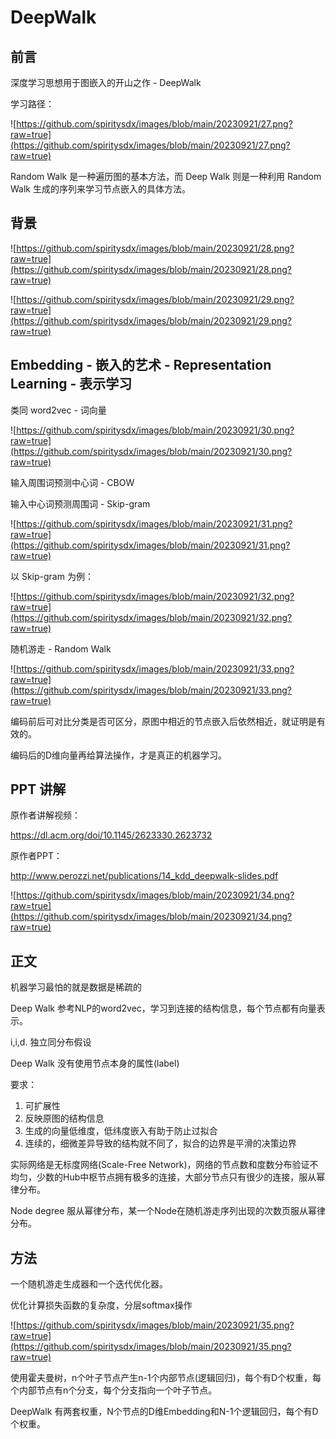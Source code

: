 # DeepWalk


## 前言

深度学习思想用于图嵌入的开山之作 - DeepWalk

学习路径：

![https://github.com/spiritysdx/images/blob/main/20230921/27.png?raw=true](https://github.com/spiritysdx/images/blob/main/20230921/27.png?raw=true)

Random Walk 是一种遍历图的基本方法，而 Deep Walk 则是一种利用 Random Walk 生成的序列来学习节点嵌入的具体方法。

## 背景

![https://github.com/spiritysdx/images/blob/main/20230921/28.png?raw=true](https://github.com/spiritysdx/images/blob/main/20230921/28.png?raw=true)

![https://github.com/spiritysdx/images/blob/main/20230921/29.png?raw=true](https://github.com/spiritysdx/images/blob/main/20230921/29.png?raw=true)

## Embedding - 嵌入的艺术 - Representation Learning - 表示学习

类同 word2vec - 词向量

![https://github.com/spiritysdx/images/blob/main/20230921/30.png?raw=true](https://github.com/spiritysdx/images/blob/main/20230921/30.png?raw=true)

输入周围词预测中心词 - CBOW

输入中心词预测周围词 - Skip-gram

![https://github.com/spiritysdx/images/blob/main/20230921/31.png?raw=true](https://github.com/spiritysdx/images/blob/main/20230921/31.png?raw=true)

以 Skip-gram 为例：

![https://github.com/spiritysdx/images/blob/main/20230921/32.png?raw=true](https://github.com/spiritysdx/images/blob/main/20230921/32.png?raw=true)

随机游走 - Random Walk

![https://github.com/spiritysdx/images/blob/main/20230921/33.png?raw=true](https://github.com/spiritysdx/images/blob/main/20230921/33.png?raw=true)

编码前后可对比分类是否可区分，原图中相近的节点嵌入后依然相近，就证明是有效的。

编码后的D维向量再给算法操作，才是真正的机器学习。

## PPT 讲解

原作者讲解视频：

<https://dl.acm.org/doi/10.1145/2623330.2623732>

原作者PPT：

<http://www.perozzi.net/publications/14_kdd_deepwalk-slides.pdf>

![https://github.com/spiritysdx/images/blob/main/20230921/34.png?raw=true](https://github.com/spiritysdx/images/blob/main/20230921/34.png?raw=true)

## 正文

机器学习最怕的就是数据是稀疏的

Deep Walk 参考NLP的word2vec，学习到连接的结构信息，每个节点都有向量表示。

i,i,d. 独立同分布假设

Deep Walk 没有使用节点本身的属性(label)

要求：

1. 可扩展性
2. 反映原图的结构信息
3. 生成的向量低维度，低纬度嵌入有助于防止过拟合
4. 连续的，细微差异导致的结构就不同了，拟合的边界是平滑的决策边界

实际网络是无标度网络(Scale-Free Network)，网络的节点数和度数分布验证不均匀，少数的Hub中枢节点拥有极多的连接，大部分节点只有很少的连接，服从幂律分布。

Node degree 服从幂律分布，某一个Node在随机游走序列出现的次数页服从幂律分布。

## 方法

一个随机游走生成器和一个迭代优化器。

优化计算损失函数的复杂度，分层softmax操作

![https://github.com/spiritysdx/images/blob/main/20230921/35.png?raw=true](https://github.com/spiritysdx/images/blob/main/20230921/35.png?raw=true)

使用霍夫曼树，n个叶子节点产生n-1个内部节点(逻辑回归)，每个有D个权重，每个内部节点有n个分支，每个分支指向一个叶子节点。

DeepWalk 有两套权重，N个节点的D维Embedding和N-1个逻辑回归，每个有D个权重。

